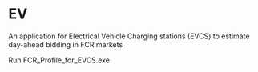 # EV

An application for Electrical Vehicle Charging stations (EVCS) to estimate day-ahead bidding in FCR markets


Run FCR_Profile_for_EVCS.exe

